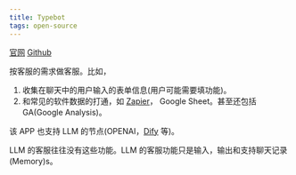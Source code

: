 ```yaml
---
title: Typebot
tags: open-source
---
```


[官网](https://typebot.io/) [Github](https://github.com/baptisteArno/typebot.io)

按客服的需求做客服。比如，
1. 收集在聊天中的用户输入的表单信息(用户可能需要填功能)。
2. 和常见的软件数据的打通，如 [Zapier](../z/zapier.md)， Google Sheet。甚至还包括 GA(Google Analysis)。

该 APP 也支持 LLM 的节点(OPENAI，[Dify](../d/dify.md) 等)。 

LLM 的客服往往没有这些功能。LLM 的客服功能只是输入，输出和支持聊天记录(Memory)s。

